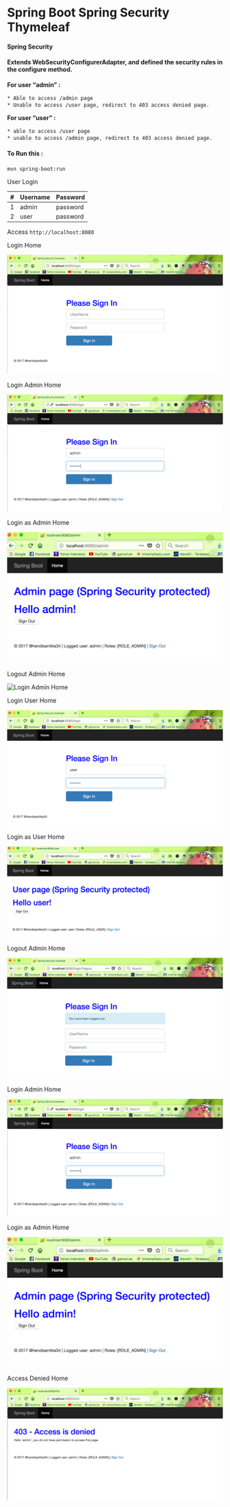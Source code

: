 # Spring Boot Spring Security Thymeleaf

#### Spring Security

#### Extends WebSecurityConfigurerAdapter, and defined the security rules in the configure method.

**For user “admin” :**

    * Able to access /admin page
    * Unable to access /user page, redirect to 403 access denied page.

**For user “user” :**

    * able to access /user page
    * unable to access /admin page, redirect to 403 access denied page.


#### To Run this :
`mvn spring-boot:run`

User Login

|#|Username|Password|
|---|---|---|
|1|admin|password|
|2|user|password|

Access `http://localhost:8080`

Login Home

![Login Home](img/login.png "Login Home Page")

Login Admin Home

![Login Admin Home](img/admin.png "Login Admin Home Page")

Login as Admin Home

![Login as Admin Home](img/hello_admin.png "Login Admin Home Page")

Logout Admin Home

![Login Admin Home](img/loguot.png "Logout Admin Home Page")

Login User Home

![Login User Home](img/user.png "Login User Home Page")

Login as User Home

![Login as Admin Home](img/hello_user.png "Login Admin Home Page")

Logout Admin Home

![Login Admin Home](img/logout.png "Logout User Home Page")

Login Admin Home

![Login Admin Home](img/admin.png "Login Admin Home Page")

Login as Admin Home

![Login as Admin Home](img/hello_admin.png "Login Admin Home Page")

Access Denied Home

![Access Denied Home](img/denied.png "Access Denid Home Page")